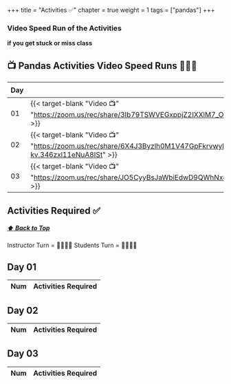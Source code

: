 +++
title = "Activities ✅"
chapter = true
weight = 1
tags = ["pandas"] 
+++

### Video Speed Run  of the Activities 
**if you get stuck or miss class**


## 📺 Pandas Activities Video Speed Runs 🏃‍♀️🏃
| Day | Mac 🍎 | Duration    | Window 🖼️ | Duration |
| ------  | ------ | ----------- |---------  | --------- |
| 01 | {{< target-blank "Video 📺" "https://zoom.us/rec/share/3Ib79TSWVEGxppjZ2IXXlM7_OwxzoHTBRjTo_S_mioCSw3lfxg8c8t8WZoYB3gy6.aYrJ6N1d_DnQ_L-r" >}}   |  00:57:04  ⏲️  | {{< target-blank "Video 📺" "https://zoom.us/rec/share/3Ib79TSWVEGxppjZ2IXXlM7_OwxzoHTBRjTo_S_mioCSw3lfxg8c8t8WZoYB3gy6.aYrJ6N1d_DnQ_L-r" >}}   | 00:57:04  ⏲️   |
| 02 | {{< target-blank "Video 📺" "https://zoom.us/rec/share/6X4J3Byzlh0M1V47GpFkrvwyINZCQSd8_c74ZPnW0lQF4awywE63P76Ktk-Do-kv.346zxl11eNuA8ISt" >}}  |  00:49:48  ⏲️ |  {{< target-blank "Video 📺" "https://zoom.us/rec/share/6X4J3Byzlh0M1V47GpFkrvwyINZCQSd8_c74ZPnW0lQF4awywE63P76Ktk-Do-kv.346zxl11eNuA8ISt" >}}  |  00:49:48 ⏲️ |
| 03 | {{< target-blank "Video 📺" "https://zoom.us/rec/share/JO5CyyBsJaWbiEdwD9QWhNx8zfqwVnZYNWsb4mXV04PtlpejyEdXjItOXMAPzBPQ.7jXm1_VKzpiilIVY" >}}  |  00:43:14  ⏲️ |  {{< target-blank "Video 📺" "https://zoom.us/rec/share/JO5CyyBsJaWbiEdwD9QWhNx8zfqwVnZYNWsb4mXV04PtlpejyEdXjItOXMAPzBPQ.7jXm1_VKzpiilIVY" >}}  |  00:43:14 ⏲️ |


## Activities Required ✅
#####  [ ⬆️ Back to Top](#python-activities-video-speed-runs)
Instructor Turn = 👩‍🏫🧑‍🏫
Students Turn = 👩‍🎓👨‍🎓


## Day 01
| Num | Activities Required                                          |
| --- | ------------------------------------------------------------ | 

## Day 02
| Num | Activities Required                                          |
| --- | ------------------------------------------------------------ | 


## Day 03
| Num | Activities Required                                          |
| --- | ------------------------------------------------------------ | 



